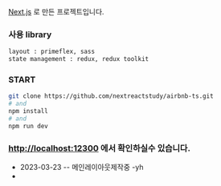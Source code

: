 [Next.js](https://nextjs.org/) 로 만든 프로젝트입니다.

### 사용 library

```bash
layout : primeflex, sass
state management : redux, redux toolkit
```

### START

```bash
git clone https://github.com/nextreactstudy/airbnb-ts.git
# and
npm install
# and
npm run dev
```

### [http://localhost:12300](http://localhost:12300) 에서 확인하실수 있습니다.

-   2023-03-23
    -- 메인레이아웃제작중 -yh
-
